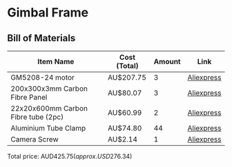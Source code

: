 # Gimbal Frame

## Bill of Materials

| Item Name                           | Cost (Total) | Amount | Link|
|-------------------------------------|--------------|--------|----|
| GM5208-24 motor                     | AU$207.75    | 3      | [Aliexpress](https://www.aliexpress.com/item/32900557812.html) |
| 200x300x3mm Carbon Fibre Panel      | AU$80.07     | 3      | [Aliexpress](https://www.aliexpress.com/item/1005007049758967.html) |
| 22x20x600mm Carbon Fibre tube (2pc) | AU$60.99     | 2      | [Aliexpress](www.aliexpress.com/item/1005006421809160.html) |
| Aluminium Tube Clamp                | AU$74.80     | 44     | [Aliexpress](https://www.aliexpress.com/item/1005001563658390.html) |
| Camera Screw                        | AU$2.14      | 1      | [Aliexpress](https://www.aliexpress.com/item/1005006636367450.html) |

Total price: AUD$425.75 (approx. USD$276.34)
